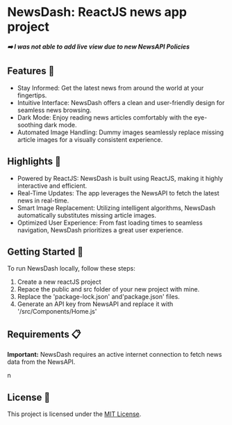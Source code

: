 <h1>NewsDash: ReactJS news app project</h1>

<i><b>➡️  I was not able to add live view due to new NewsAPI Policies</b></i>

<h2>Features 📰</h2>
<ul>
  <li>Stay Informed: Get the latest news from around the world at your fingertips.</li>
  <li>Intuitive Interface: NewsDash offers a clean and user-friendly design for seamless news browsing.</li>
  <li>Dark Mode: Enjoy reading news articles comfortably with the eye-soothing dark mode.</li>
  <li>Automated Image Handling: Dummy images seamlessly replace missing article images for a visually consistent experience.</li>
</ul>
<h2>Highlights 🌟</h2>
<ul>
  <li>Powered by ReactJS: NewsDash is built using ReactJS, making it highly interactive and efficient.</li>
  <li>Real-Time Updates: The app leverages the NewsAPI to fetch the latest news in real-time.</li>
  <li>Smart Image Replacement: Utilizing intelligent algorithms, NewsDash automatically substitutes missing article images.</li>
  <li>Optimized User Experience: From fast loading times to seamless navigation, NewsDash prioritizes a great user experience.</li>
</ul>
<h2>Getting Started 🚀</h2>
To run NewsDash locally, follow these steps:

<ol>
  <li>Create a new reactJS project</li>
  <li>Repace the public and src folder of your new project with mine.</li>
  <li>Replace the 'package-lock.json' and'package.json' files.</li>
  <li>Generate an API key from NewsAPI and replace it with '/src/Components/Home.js'</li>
</ol>
<h2>Requirements 📋</h2>
<p><strong>Important:</strong> NewsDash requires an active internet connection to fetch news data from the NewsAPI.</p>
n
<h2>License 📜</h2>
<p>This project is licensed under the <a href="LICENSE">MIT License</a>.</p>
